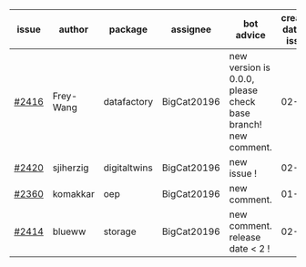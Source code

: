 | issue | author | package | assignee | bot advice | created date of issue | target release date | date from target |
| ------ | ------ | ------ | ------ | ------ | ------ | ------ | :-----: |
| [#2416](https://github.com/Azure/sdk-release-request/issues/2416) | Frey-Wang | datafactory | BigCat20196 | new version is 0.0.0, please check base branch! new comment.  <br> | 02-07 | 02-14 |   |
| [#2420](https://github.com/Azure/sdk-release-request/issues/2420) | sjiherzig | digitaltwins | BigCat20196 | new issue ! <br> | 02-07 | 02-15 |   |
| [#2360](https://github.com/Azure/sdk-release-request/issues/2360) | komakkar | oep | BigCat20196 | new comment.  <br> | 01-07 | 01-24 |   |
| [#2414](https://github.com/Azure/sdk-release-request/issues/2414) | blueww | storage | BigCat20196 | new comment.  <br> release date < 2 ! <br> | 02-07 | 02-09 | 0 |
